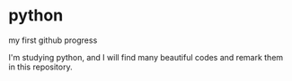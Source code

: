 # python
my first github progress

I'm studying python, and I will find many beautiful codes and remark them in this repository.
